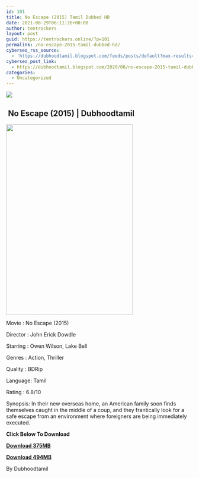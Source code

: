 ```yaml
---
id: 101
title: No Escape (2015) Tamil Dubbed HD
date: 2021-08-29T06:11:26+00:00
author: tentrockers
layout: post
guid: https://tentrockers.online/?p=101
permalink: /no-escape-2015-tamil-dubbed-hd/
cyberseo_rss_source:
  - 'https://dubhoodtamil.blogspot.com/feeds/posts/default?max-results=150&start-index=151'
cyberseo_post_link:
  - https://dubhoodtamil.blogspot.com/2020/08/no-escape-2015-tamil-dubbed-hd.html
categories:
  - Uncategorized
---
```

<div class="media_block">
  <img src="https://1.bp.blogspot.com/-lMSHnBiQuco/X0i6yVwwMXI/AAAAAAAACM0/BikPRTSOZGoAJqA6mWC5KuZ71ECCDvJKwCNcBGAsYHQ/s72-w342-h512-c/sd.jpg" class="media_thumbnail" />
</div>

## **&nbsp;No Escape (2015) | Dubhoodtamil**

<div class="separator">
  <img loading="lazy" border="0" data-original-height="1170" data-original-width="780" height="512" src="https://1.bp.blogspot.com/-lMSHnBiQuco/X0i6yVwwMXI/AAAAAAAACM0/BikPRTSOZGoAJqA6mWC5KuZ71ECCDvJKwCNcBGAsYHQ/w342-h512/sd.jpg" width="342" />
</div>

Movie	<span></span>:	<span></span>No Escape (2015)

Director	<span></span>:	<span></span>John Erick Dowdle

Starring	<span></span>:	<span></span>Owen Wilson, Lake Bell

Genres	<span></span>:	<span></span>Action, Thriller

Quality	<span></span>:	<span></span>BDRip

Language:	<span></span>Tamil

Rating	<span></span>:	<span></span>6.8/10&nbsp;

Synopsis: In their new overseas home, an American family soon finds themselves caught in the middle of a coup, and they frantically look for a safe escape from an environment where foreigners are being immediately executed.

**<span>Click Below To Download</span>**

**<span><a href="https://oncehelp.com/no-escape-1" target="_blank" rel="noopener">Download 375MB</a></span>**

**<span><a href="https://oncehelp.com/no-escape-2" target="_blank" rel="noopener">Download 494MB</a></span>**

By Dubhoodtamil